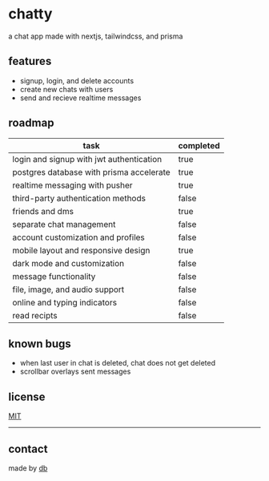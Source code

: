 # chatty

a chat app
made with nextjs, tailwindcss, and prisma

## features

- signup, login, and delete accounts
- create new chats with users
- send and recieve realtime messages

## roadmap

| task                                     | completed |
| ---------------------------------------- | --------- |
| login and signup with jwt authentication | true      |
| postgres database with prisma accelerate | true      |
| realtime messaging with pusher           | true      |
| third-party authentication methods       | false     |
| friends and dms                          | true      |
| separate chat management                 | false     |
| account customization and profiles       | false     |
| mobile layout and responsive design      | true      |
| dark mode and customization              | false     |
| message functionality                    | false     |
| file, image, and audio support           | false     |
| online and typing indicators             | false     |
| read recipts                             | false     |

## known bugs

- when last user in chat is deleted, chat does not get deleted
- scrollbar overlays sent messages

## license

[MIT](LICENSE)

---

## contact

made by [db](https://github.com/DataBase137)
